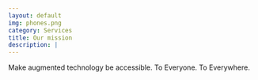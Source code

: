 ```yaml
---
layout: default
img: phones.png
category: Services
title: Our mission 
description: |
---
```

Make augmented technology be accessible.
To Everyone.
To Everywhere.

